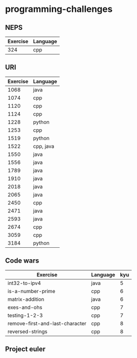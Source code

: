 # programming-challenges
## NEPS
Exercise | Language
---|---
324|cpp

## URI
Exercise | Language
---|---
1068|java
1074|cpp
1120|cpp
1124|cpp
1228|python
1253|cpp
1519|python
1522|cpp, java
1550|java
1556|java
1789|java
1910|java
2018|java
2065|java
2450|cpp
2471|java
2593|java
2674|cpp
3059|cpp
3184|python

## Code wars
Exercise | Language | kyu
---|---|---
int32-to-ipv4|java|5
is-a-number-prime|cpp|6
matrix-addition|java|6
exes-and-ohs|cpp|7
testing-1-2-3|cpp|7
remove-first-and-last-character|cpp|8
reversed-strings|cpp|8

## Project euler

